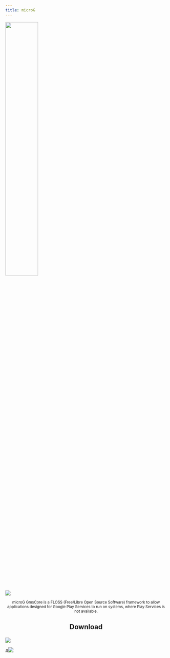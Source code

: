 ```yaml
---
title: microG
---
```


<img src="https://is.gd/PZinky" style="width: 45%">

![](https://is.gd/ghwVrE)

<p align="center">
<sub>
microG GmsCore is a FLOSS (Free/Libre Open Source Software) framework to allow applications designed for Google Play Services to run on systems, where Play Services is not available.
</sub>
</p>

<h2><p align="center"> Download </p></h2>

[![](https://is.gd/nl2yMm)](https://is.gd/KAR5Gu)

#[![](https://is.gd/LGEerw)](https://is.gd/iIBAm2)
